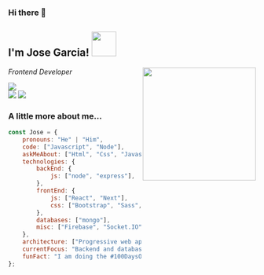 ### Hi there 👋

<h2>I'm Jose Garcia! <img src="https://media.giphy.com/media/12oufCB0MyZ1Go/giphy.gif" width="50"></h2>
<img align='right' src="https://media.giphy.com/media/M9gbBd9nbDrOTu1Mqx/giphy.gif" width="230">
<p><em>Frontend Developer</em></p>

<a target="_blank" href="https://josegarcia.vercel.app/"><img src="https://img.shields.io/badge/-WEB-FF4088?style=for-the-badge&logo=Hugo&logoColor=white"></img></a>	
<a target="_blank" href="https://www.linkedin.com/in/jose-andres-garcia-montes-2985921b4/"><img src="https://img.shields.io/badge/-LinkedIn-0077B5?style=for-the-badge&logo=Linkedin&logoColor=white"></img></a>
<a target="_blank" href="mailto:Gorusuke123@gmail.com"><img src="https://img.shields.io/badge/-Gmail-D14836?style=for-the-badge&logo=Gmail&logoColor=white"></img></a>


### A little more about me...  

```javascript
const Jose = {
    pronouns: "He" | "Him",
    code: ["Javascript", "Node"],
    askMeAbout: ["Html", "Css", "Javascript"],
    technologies: {
        backEnd: {
            js: ["node", "express"],
        },
        frontEnd: {
            js: ["React", "Next"],
            css: ["Bootstrap", "Sass", "Materialize"]
        },
        databases: ["mongo"],
        misc: ["Firebase", "Socket.IO"]
    },
    architecture: ["Progressive web applications", "Single page applications"],
    currentFocus: "Backend and database technologies",
    funFact: "I am doing the #100DaysOfCode challenge focused on Node and mongo"
};
```


<!--
**Gorusuke/Gorusuke** is a ✨ _special_ ✨ repository because its `README.md` (this file) appears on your GitHub profile.

Here are some ideas to get you started:

- 🔭 I’m currently working on ...
- 🌱 I’m currently learning ...
- 👯 I’m looking to collaborate on ...
- 🤔 I’m looking for help with ...
- 💬 Ask me about ...
- 📫 How to reach me: ...
- 😄 Pronouns: ...
- ⚡ Fun fact: ...
-->

